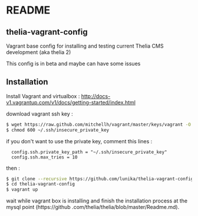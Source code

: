 README
======

thelia-vagrant-config
---------------------

Vagrant base config for installing and testing current Thelia CMS development (aka thelia 2)

This config is in beta and maybe can have some issues

Installation
------------

Install Vagrant and virtualbox : http://docs-v1.vagrantup.com/v1/docs/getting-started/index.html

download vagrant ssh key :
``` bash
$ wget https://raw.github.com/mitchellh/vagrant/master/keys/vagrant -O ~/.ssh/insecure_private_key
$ chmod 600 ~/.ssh/insecure_private_key
```

if you don't want to use the private key, comment this lines :

```
  config.ssh.private_key_path = "~/.ssh/insecure_private_key"
  config.ssh.max_tries = 10
```

then :
``` bash
$ git clone --recursive https://github.com/lunika/thelia-vagrant-config.git
$ cd thelia-vagrant-config
$ vagrant up
```
wait while vagrant box is installing and finish the installation process at the mysql point (https://github
.com/thelia/thelia/blob/master/Readme.md).
